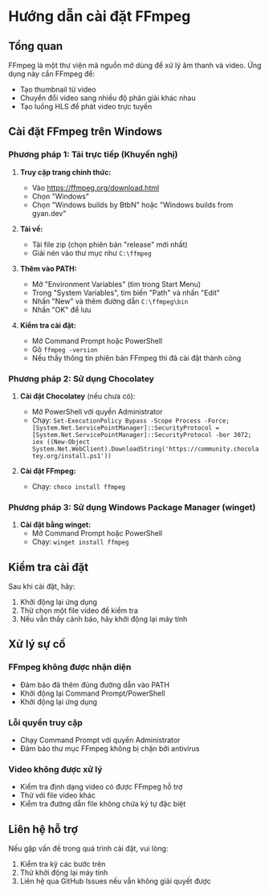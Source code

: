 # Hướng dẫn cài đặt FFmpeg

## Tổng quan
FFmpeg là một thư viện mã nguồn mở dùng để xử lý âm thanh và video. Ứng dụng này cần FFmpeg để:
- Tạo thumbnail từ video
- Chuyển đổi video sang nhiều độ phân giải khác nhau
- Tạo luồng HLS để phát video trực tuyến

## Cài đặt FFmpeg trên Windows

### Phương pháp 1: Tải trực tiếp (Khuyến nghị)

1. **Truy cập trang chính thức:**
   - Vào https://ffmpeg.org/download.html
   - Chọn "Windows" 
   - Chọn "Windows builds by BtbN" hoặc "Windows builds from gyan.dev"

2. **Tải về:**
   - Tải file zip (chọn phiên bản "release" mới nhất)
   - Giải nén vào thư mục như `C:\ffmpeg`

3. **Thêm vào PATH:**
   - Mở "Environment Variables" (tìm trong Start Menu)
   - Trong "System Variables", tìm biến "Path" và nhấn "Edit"
   - Nhấn "New" và thêm đường dẫn `C:\ffmpeg\bin`
   - Nhấn "OK" để lưu

4. **Kiểm tra cài đặt:**
   - Mở Command Prompt hoặc PowerShell
   - Gõ `ffmpeg -version`
   - Nếu thấy thông tin phiên bản FFmpeg thì đã cài đặt thành công

### Phương pháp 2: Sử dụng Chocolatey

1. **Cài đặt Chocolatey** (nếu chưa có):
   - Mở PowerShell với quyền Administrator
   - Chạy: `Set-ExecutionPolicy Bypass -Scope Process -Force; [System.Net.ServicePointManager]::SecurityProtocol = [System.Net.ServicePointManager]::SecurityProtocol -bor 3072; iex ((New-Object System.Net.WebClient).DownloadString('https://community.chocolatey.org/install.ps1'))`

2. **Cài đặt FFmpeg:**
   - Chạy: `choco install ffmpeg`

### Phương pháp 3: Sử dụng Windows Package Manager (winget)

1. **Cài đặt bằng winget:**
   - Mở Command Prompt hoặc PowerShell
   - Chạy: `winget install ffmpeg`

## Kiểm tra cài đặt

Sau khi cài đặt, hãy:
1. Khởi động lại ứng dụng
2. Thử chọn một file video để kiểm tra
3. Nếu vẫn thấy cảnh báo, hãy khởi động lại máy tính

## Xử lý sự cố

### FFmpeg không được nhận diện
- Đảm bảo đã thêm đúng đường dẫn vào PATH
- Khởi động lại Command Prompt/PowerShell
- Khởi động lại ứng dụng

### Lỗi quyền truy cập
- Chạy Command Prompt với quyền Administrator
- Đảm bảo thư mục FFmpeg không bị chặn bởi antivirus

### Video không được xử lý
- Kiểm tra định dạng video có được FFmpeg hỗ trợ
- Thử với file video khác
- Kiểm tra đường dẫn file không chứa ký tự đặc biệt

## Liên hệ hỗ trợ

Nếu gặp vấn đề trong quá trình cài đặt, vui lòng:
1. Kiểm tra kỹ các bước trên
2. Thử khởi động lại máy tính
3. Liên hệ qua GitHub Issues nếu vẫn không giải quyết được
